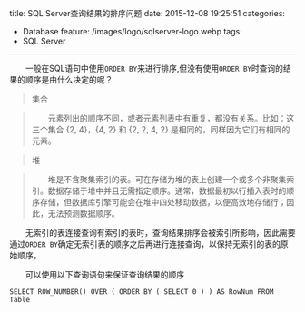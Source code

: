 title: SQL Server查询结果的排序问题
date: 2015-12-08 19:25:51
categories:
  - Database
feature: /images/logo/sqlserver-logo.webp
tags:
  - SQL Server
---

　　一般在SQL语句中使用`ORDER BY`来进行排序,但没有使用`ORDER BY`时查询的结果的顺序是由什么决定的呢？

>集合

>　　元素列出的顺序不同，或者元素列表中有重复，都没有关系。比如：这三个集合 {2, 4}，{4, 2} 和 {2, 2, 4, 2} 是相同的，同样因为它们有相同的元素。


>堆

>　　堆是不含聚集索引的表。可在存储为堆的表上创建一个或多个非聚集索引。数据存储于堆中并且无需指定顺序。通常，数据最初以行插入表时的顺序存储，但数据库引擎可能会在堆中四处移动数据，以便高效地存储行；因此，无法预测数据顺序。

　　无索引的表连接查询有索引的表时，查询结果排序会被索引所影响，因此需要通过`ORDER BY`确定无索引表的顺序之后再进行连接查询，以保持无索引的表的原始顺序。

　　可以使用以下查询语句来保证查询结果的顺序
```
SELECT ROW_NUMBER() OVER ( ORDER BY ( SELECT 0 ) ) AS RowNum FROM Table
```